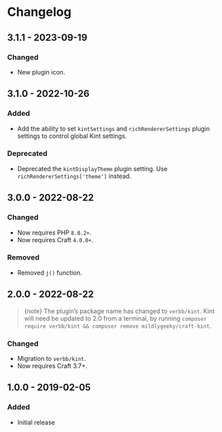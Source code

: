 # Changelog

## 3.1.1 - 2023-09-19

### Changed
- New plugin icon.

## 3.1.0 - 2022-10-26

### Added
- Add the ability to set `kintSettings` and `richRendererSettings` plugin settings to control global Kint settings.

### Deprecated
- Deprecated the `kintDisplayTheme` plugin setting. Use `richRendererSettings['theme']` instead.

## 3.0.0 - 2022-08-22

### Changed
- Now requires PHP `8.0.2+`.
- Now requires Craft `4.0.0+`.

### Removed
- Removed `j()` function.

## 2.0.0 - 2022-08-22

> {note} The plugin’s package name has changed to `verbb/kint`. Kint will need be updated to 2.0 from a terminal, by running `composer require verbb/kint && composer remove mildlygeeky/craft-kint`.

### Changed
- Migration to `verbb/kint`.
- Now requires Craft 3.7+.

## 1.0.0 - 2019-02-05

### Added
- Initial release
